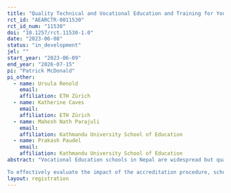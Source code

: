 ```yaml
---
title: "Quality Technical and Vocational Education and Training for Youth (QualiTY) Schools Accreditation Procedure"
rct_id: "AEARCTR-0011530"
rct_id_num: "11530"
doi: "10.1257/rct.11530-1.0"
date: "2023-06-08"
status: "in_development"
jel: ""
start_year: "2023-06-09"
end_year: "2026-07-15"
pi: "Patrick McDonald"
pi_other:
  - name: Ursula Renold
    email: 
    affiliation: ETH Zürich
  - name: Katherine Caves
    email: 
    affiliation: ETH Zürich
  - name: Mahesh Nath Parajuli
    email: 
    affiliation: Kathmandu University School of Education
  - name: Prakash Paudel
    email: 
    affiliation: Kathmandu University School of Education
abstract: "Vocational Education schools in Nepal are widespread but quality control and accreditation are lacking. As a part of the Quality Technical and Vocational Education and Training for Youth (QualiTY) project, 280 schools are to be selected to undertake an accreditation procedure, under the assumption that this will lift school quality and ultimately outcomes for graduates, especially in underprivileged groups.
To effectively evaluate the impact of the accreditation procedure, schools will be selected for treatment through a stratified randomization process, where schools are first sorted into blocks based on geographic region and school type, then randomized into treatment and control groups. Schools will complete a survey on quality measures and student outcomes at the beginning of the procedure to create a baseline measure, and will be re-interviewed annually through the course of the project, until 2026."
layout: registration
---
```


